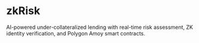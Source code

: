 # zkRisk
AI-powered under-collateralized lending with real-time risk assessment, ZK identity verification, and Polygon Amoy smart contracts.
